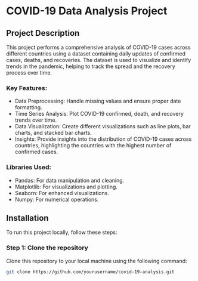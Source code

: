 
# COVID-19 Data Analysis Project

## Project Description

This project performs a comprehensive analysis of COVID-19 cases across different countries using a dataset containing daily updates of confirmed cases, deaths, and recoveries. The dataset is used to visualize and identify trends in the pandemic, helping to track the spread and the recovery process over time.

### Key Features:
- Data Preprocessing: Handle missing values and ensure proper date formatting.
- Time Series Analysis: Plot COVID-19 confirmed, death, and recovery trends over time.
- Data Visualization: Create different visualizations such as line plots, bar charts, and stacked bar charts.
- Insights: Provide insights into the distribution of COVID-19 cases across countries, highlighting the countries with the highest number of confirmed cases.

### Libraries Used:
- Pandas: For data manipulation and cleaning.
- Matplotlib: For visualizations and plotting.
- Seaborn: For enhanced visualizations.
- Numpy: For numerical operations.

## Installation

To run this project locally, follow these steps:

### Step 1: Clone the repository

Clone this repository to your local machine using the following command:

```bash
git clone https://github.com/yourusername/covid-19-analysis.git
